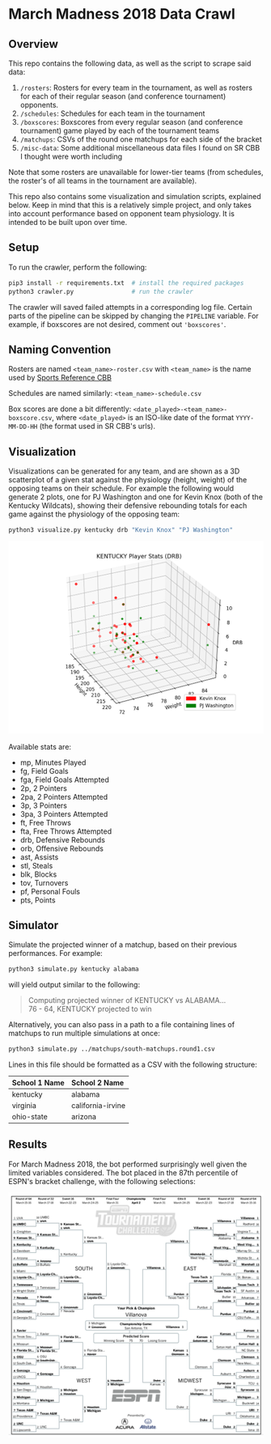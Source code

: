 # March Madness 2018 Data Crawl

## Overview

This repo contains the following data, as well as the script to scrape said data:

1. `/rosters`: Rosters for every team in the tournament, as well as rosters for each of their regular season (and conference tournament) opponents.
2. `/schedules`: Schedules for each team in the tournament
3. `/boxscores`: Boxscores from every regular season (and conference tournament) game played by each of the tournament teams
4. `/matchups`: CSVs of the round one matchups for each side of the bracket
5. `/misc-data`: Some additional miscellaneous data files I found on SR CBB I thought were worth including

Note that some rosters are unavailable for lower-tier teams (from schedules, the roster's of all teams in the tournament are available).

This repo also contains some visualization and simulation scripts, explained below. Keep in mind that this is a relatively simple project, and only takes into account performance based on opponent team physiology. It is intended to be built upon over time.

## Setup

To run the crawler, perform the following:

```sh
pip3 install -r requirements.txt  # install the required packages
python3 crawler.py                # run the crawler
```

The crawler will saved failed attempts in a corresponding log file. Certain parts of the pipeline can be skipped by changing the `PIPELINE` variable. For example, if boxscores are not desired, comment out `'boxscores'`.

## Naming Convention

Rosters are named `<team_name>-roster.csv` with `<team_name>` is the name used by [Sports Reference CBB](https://www.sports-reference.com/cbb/)

Schedules are named similarly: `<team_name>-schedule.csv`

Box scores are done a bit differently: `<date_played>-<team_name>-boxscore.csv`, where `<date_played>` is an ISO-like date of the format `YYYY-MM-DD-HH` (the format used in SR CBB's urls).

## Visualization

Visualizations can be generated for any team, and are shown as a 3D scatterplot of a given stat against the physiology (height, weight) of the opposing teams on their schedule. For example the following would generate 2 plots, one for PJ Washington and one for Kevin Knox (both of the Kentucky Wildcats), showing their defensive rebounding totals for each game against the physiology of the opposing team:

```sh
python3 visualize.py kentucky drb "Kevin Knox" "PJ Washington"
```

![Example Plot](./images/example-plot.png)

Available stats are:

* mp, Minutes Played
* fg, Field Goals
* fga, Field Goals Attempted
* 2p, 2 Pointers
* 2pa, 2 Pointers Attempted
* 3p, 3 Pointers
* 3pa, 3 Pointers Attempted
* ft, Free Throws
* fta, Free Throws Attempted
* drb, Defensive Rebounds
* orb, Offensive Rebounds
* ast, Assists
* stl, Steals
* blk, Blocks
* tov, Turnovers
* pf, Personal Fouls
* pts, Points

## Simulator

Simulate the projected winner of a matchup, based on their previous performances. For example:

```sh
python3 simulate.py kentucky alabama
```

will yield output similar to the following:

> Computing projected winner of KENTUCKY vs ALABAMA...<br />
> 76 - 64, KENTUCKY projected to win

Alternatively, you can also pass in a path to a file containing lines of matchups to run multiple simulations at once:

```sh
python3 simulate.py ../matchups/south-matchups.round1.csv
```

Lines in this file should be formatted as a CSV with the following structure:

| School 1 Name | School 2 Name     |
| :------------ | :---------------- |
| kentucky      | alabama           |
| virginia      | california-irvine |
| ohio-state    | arizona           |

## Results

For March Madness 2018, the bot performed surprisingly well given the limited variables considered. The bot placed in the 87th percentile of ESPN's bracket challenge, with the following selections:

![March Madness 2018 Bracket](./images/march-madness-2018.png)
